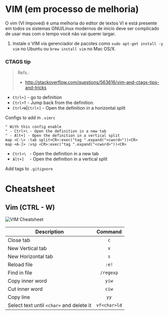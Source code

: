 # VIM (em processo de melhoria)

O vim (VI Impoved) é uma melhoria do editor de textos VI e está presente em todos os sistemas GNU/Linux modernos de inicio deve ser complicado de usar mas com o tempo você não vai querer largar.

1. Instale o VIM via gerenciador de pacotes como `sudo apt-get install -y vim` no Ubuntu ou `brew install vim` no Mac OS/X.





### CTAGS tip

> Refs.: 
> * http://stackoverflow.com/questions/563616/vim-and-ctags-tips-and-tricks

- `Ctrl+]` - go to definition
- `Ctrl+T` - Jump back from the definition.
- `Ctrl+W`|`Ctrl+]` - Open the definition in a horizontal split

Configs to add in `.vimrc` 

```vim
" With this config enable
" - Ctrl+\ - Open the definition in a new tab
" - Alt+] - Open the definition in a vertical split
map <C-\> :tab split<CR>:exec("tag ".expand("<cword>"))<CR>
map <A-]> :vsp <CR>:exec("tag ".expand("<cword>"))<CR>
```

- `Ctrl+\ ` - Open the definition in a new tab
- `Alt+]  ` - Open the definition in a vertical split


Add tags to `.gitignore`

# Cheatsheet



## Vim (CTRL - W)

![VIM Cheatsheet](http://www.viemu.com/vi-vim-cheat-sheet.gif)

| Description   | Command       |
| ------------- |:-------------:|
| Close tab     |     `c`       |
| New Vertical tab |  `v`  |
| New Horizontal tab |  `s`  |
| Reload file   |      `:e!`         |
| Find in file   |     `/regexp`         |
| Copy inner word   | `yiw`         |
| Cut inner word   | `ciw`         |
| Copy line   | `yy`     |
| Select text until `<char>` and delete it |`vf<char>ld`|


